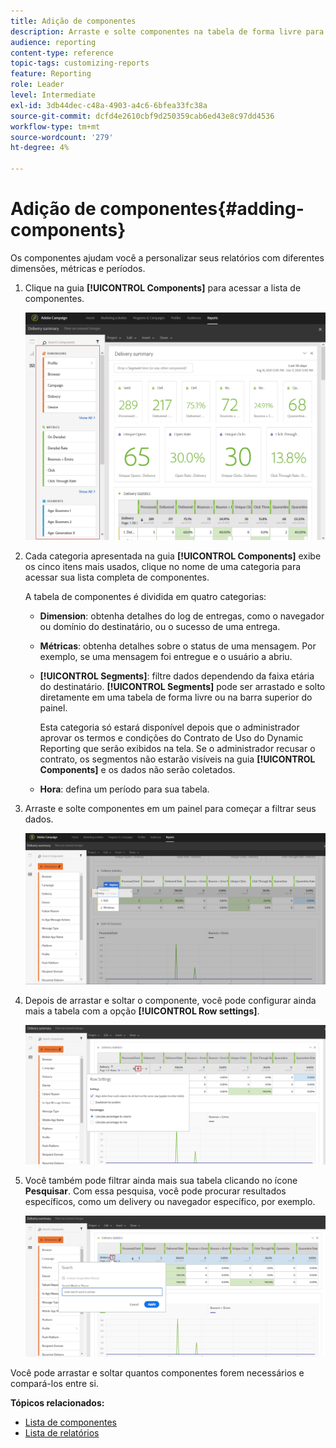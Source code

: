 ```yaml
---
title: Adição de componentes
description: Arraste e solte componentes na tabela de forma livre para começar a filtrar os dados e criar o relatório.
audience: reporting
content-type: reference
topic-tags: customizing-reports
feature: Reporting
role: Leader
level: Intermediate
exl-id: 3db44dec-c48a-4903-a4c6-6bfea33fc38a
source-git-commit: dcfd4e2610cbf9d250359cab6ed43e8c97dd4536
workflow-type: tm+mt
source-wordcount: '279'
ht-degree: 4%

---
```


# Adição de componentes{#adding-components}

Os componentes ajudam você a personalizar seus relatórios com diferentes dimensões, métricas e períodos.

1. Clique na guia **[!UICONTROL Components]** para acessar a lista de componentes.

   ![](assets/dynamic_report_components.png)

1. Cada categoria apresentada na guia **[!UICONTROL Components]** exibe os cinco itens mais usados, clique no nome de uma categoria para acessar sua lista completa de componentes.

   A tabela de componentes é dividida em quatro categorias:

   * **Dimension**: obtenha detalhes do log de entregas, como o navegador ou domínio do destinatário, ou o sucesso de uma entrega.
   * **Métricas**: obtenha detalhes sobre o status de uma mensagem. Por exemplo, se uma mensagem foi entregue e o usuário a abriu.
   * **[!UICONTROL Segments]**: filtre dados dependendo da faixa etária do destinatário. **[!UICONTROL Segments]** pode ser arrastado e solto diretamente em uma tabela de forma livre ou na barra superior do painel.

     Esta categoria só estará disponível depois que o administrador aprovar os termos e condições do Contrato de Uso do Dynamic Reporting que serão exibidos na tela. Se o administrador recusar o contrato, os segmentos não estarão visíveis na guia **[!UICONTROL Components]** e os dados não serão coletados.

   * **Hora**: defina um período para sua tabela.

1. Arraste e solte componentes em um painel para começar a filtrar seus dados.

   ![](assets/dynamic_report_components_2.png)

1. Depois de arrastar e soltar o componente, você pode configurar ainda mais a tabela com a opção **[!UICONTROL Row settings]**.

   ![](assets/dynamic_report_components_3.png)

1. Você também pode filtrar ainda mais sua tabela clicando no ícone **Pesquisar**. Com essa pesquisa, você pode procurar resultados específicos, como um delivery ou navegador específico, por exemplo.

   ![](assets/dynamic_report_components_4.png)

Você pode arrastar e soltar quantos componentes forem necessários e compará-los entre si.

**Tópicos relacionados:**

* [Lista de componentes](../../reporting/using/list-of-components.md)
* [Lista de relatórios](../../reporting/using/defining-the-report-period.md)
